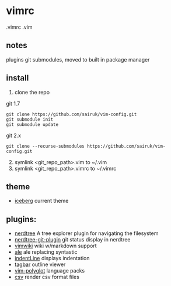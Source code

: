 # vimrc
.vimrc
.vim

## notes
plugins git submodules, moved to built in package manager

## install

1. clone the repo

git 1.7
```
git clone https://github.com/sairuk/vim-config.git
git submodule init
git submodule update
```

git 2.x
```
git clone --recurse-submodules https://github.com/sairuk/vim-config.git
```

2. symlink <git_repo_path>.vim to ~/.vim
3. symlink <git_repo_path>.vimrc to ~/.vimrc

## theme
* [iceberg](https://github.com/cocopon/iceberg.vim) current theme

## plugins:
* [nerdtree](https://github.com/preservim/nerdtree.git) A tree explorer plugin for navigating the filesystem
* [nerdtree-git-plugin](https://github.com/Xuyuanp/nerdtree-git-plugin) git status display in nerdtree
* [vimwiki](https://github.com/vimwiki/vimwiki.git) wiki w/markdown support
* [ale](https://github.com/dense-analysis/ale.git) ale replacing syntastic
* [indentLine](https://github.com/Yggdroot/indentLine) displays indentation
* [tagbar](https://github.com/preservim/tagbar) outline viewer
* [vim-polyglot](https://github.com/sheerun/vim-polyglot) language packs
* [csv](https://github.com/chrisbra/csv.vim) render csv format files
